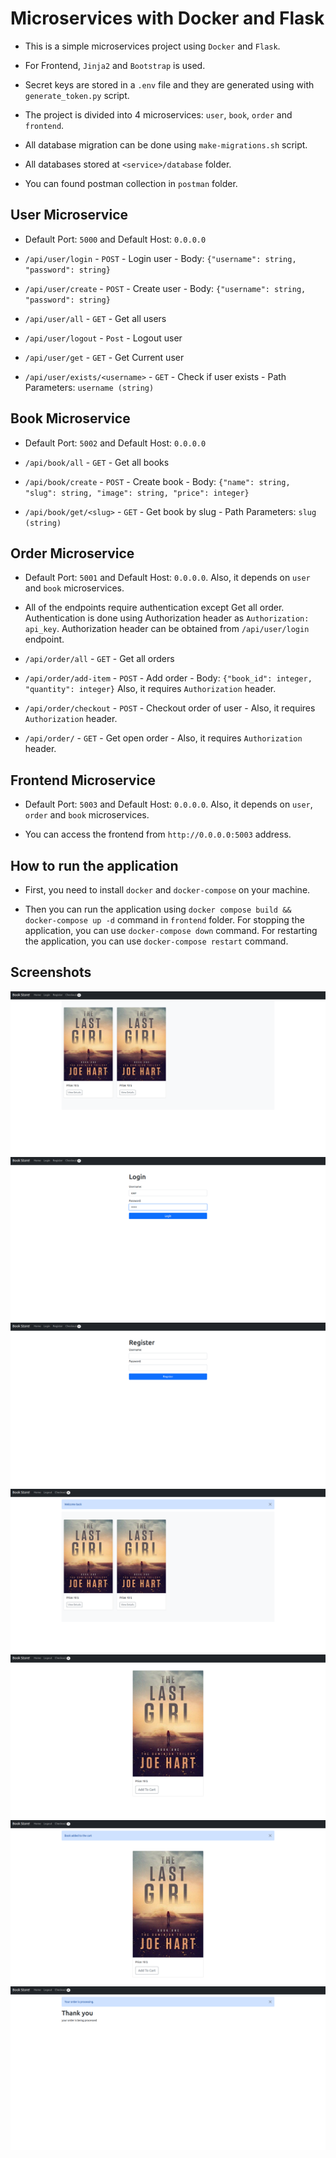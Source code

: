 # Microservices with Docker and Flask

* This is a simple microservices project using `Docker` and `Flask`.

* For Frontend, `Jinja2` and `Bootstrap` is used.

* Secret keys are stored in a `.env` file and they are generated using with `generate_token.py` script.

* The project is divided into 4 microservices: `user`, `book`, `order` and `frontend`.

* All database migration can be done using `make-migrations.sh` script.

* All databases stored at `<service>/database` folder.

* You can found postman collection in `postman` folder.

## User Microservice

* Default Port: `5000` and Default Host: `0.0.0.0`

* `/api/user/login` - `POST` - Login user - Body: `{"username": string, "password": string}`

* `/api/user/create` - `POST` - Create user - Body: `{"username": string, "password": string}`

* `/api/user/all` - `GET` - Get all users

* `/api/user/logout` - `Post` - Logout user

* `/api/user/get` - `GET` - Get Current user

* `/api/user/exists/<username>` - `GET` - Check if user exists - Path Parameters: `username (string)`

## Book Microservice

* Default Port: `5002` and Default Host: `0.0.0.0`

* `/api/book/all` - `GET` - Get all books

* `/api/book/create` - `POST` - Create book - Body: `{"name": string, "slug": string, "image": string, "price": integer}`

* `/api/book/get/<slug>` - `GET` - Get book by slug - Path Parameters: `slug (string)`

## Order Microservice

* Default Port: `5001` and Default Host: `0.0.0.0`. Also, it depends on `user` and `book` microservices.

* All of the endpoints require authentication except Get all order. Authentication is done using Authorization header as `Authorization: api_key`. Authorization header can be obtained from `/api/user/login` endpoint.

* `/api/order/all` - `GET` - Get all orders

* `/api/order/add-item` - `POST` - Add order - Body: `{"book_id": integer, "quantity": integer}` Also, it requires `Authorization` header.

* `/api/order/checkout` - `POST` - Checkout order of user - Also, it requires `Authorization` header.

* `/api/order/` - `GET` - Get open order - Also, it requires `Authorization` header.

## Frontend Microservice

* Default Port: `5003` and Default Host: `0.0.0.0`. Also, it depends on `user`, `order` and `book` microservices.

* You can access the frontend from `http://0.0.0.0:5003` address.

## How to run the application

* First, you need to install `docker` and `docker-compose` on your machine.

* Then you can run the application using `docker compose build && docker-compose up -d` command in `frontend` folder. For stopping the application, you can use `docker-compose down` command. For restarting the application, you can use `docker-compose restart` command.

## Screenshots

![plot](images/1.png)
![plot](images/2.png)
![plot](images/3.png)
![plot](images/4.png)
![plot](images/5.png)
![plot](images/6.png)
![plot](images/7.png)